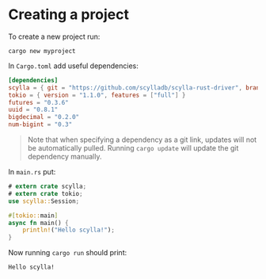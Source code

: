 # Creating a project

To create a new project run:
```shell
cargo new myproject
```

In `Cargo.toml` add useful dependencies:
```toml
[dependencies]
scylla = { git = "https://github.com/scylladb/scylla-rust-driver", branch = "main" }
tokio = { version = "1.1.0", features = ["full"] }
futures = "0.3.6"
uuid = "0.8.1"
bigdecimal = "0.2.0"
num-bigint = "0.3"
```
> Note that when specifying a dependency as a git link, updates will not be automatically pulled.
> Running `cargo update` will update the git dependency manually.

In `main.rs` put:
```rust
# extern crate scylla;
# extern crate tokio;
use scylla::Session;

#[tokio::main]
async fn main() {
    println!("Hello scylla!");
}
```

Now running `cargo run` should print:
```shell
Hello scylla!
```